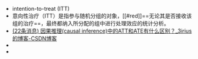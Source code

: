 - intention-to-treat (ITT)
- 意向性治疗（ITT）是指参与随机分组的对象，[[#red]]==无论其是否接收该组的治疗==，最终都纳入所分配的组中进行处理效应的统计分析。
- [(22条消息) 因果推理(causal inference)中的ATT和ATE有什么区别？_3irius的博客-CSDN博客](https://blog.csdn.net/weixin_43478877/article/details/114106093)
-
-